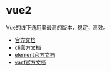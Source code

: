# vue2
Vue的线下通用率最高的版本，稳定，高效。

- [官方文档](https://cn.vuejs.org/)
- [cli官方文档](https://cli.vuejs.org/zh/)
- [element官方文档](https://element.eleme.cn/#/zh-CN)
- [vant官方文档](https://vant-contrib.gitee.io/vant/#/zh-CN/)